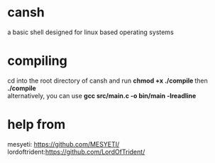 # cansh
a basic shell designed for linux based operating systems

# compiling
cd into the root directory of cansh and run <b> chmod +x ./compile </b> then <b> ./compile </b> <br />
alternatively, you can use <b> gcc src/main.c -o bin/main -lreadline </b> <br />

# help from
mesyeti: https://github.com/MESYETI/ <br />
lordoftrident:https://github.com/LordOfTrident/ <br />
